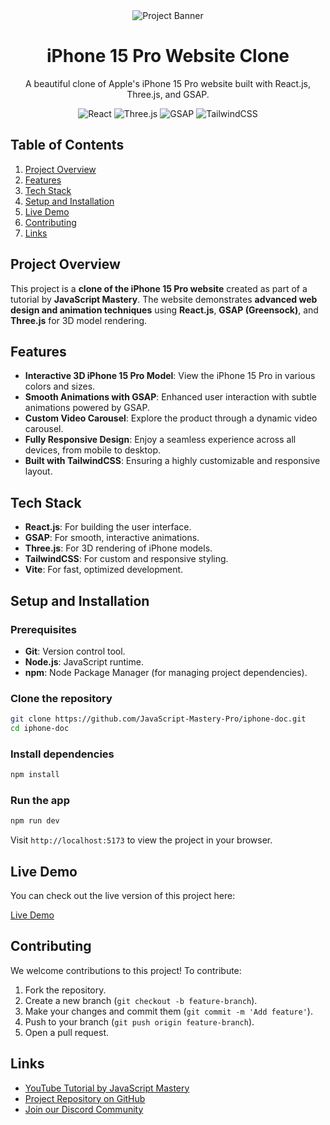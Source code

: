 <div align="center">
  <img src="https://i.postimg.cc/37PnQw8n/Image-from.png" alt="Project Banner" />
  <h1>iPhone 15 Pro Website Clone</h1>
  <p>A beautiful clone of Apple's iPhone 15 Pro website built with React.js, Three.js, and GSAP.</p>
  <div>
    <img src="https://img.shields.io/badge/React-61DAFB?style=flat&logo=react" alt="React" />
    <img src="https://img.shields.io/badge/Three.js-000000?style=flat&logo=three.js" alt="Three.js" />
    <img src="https://img.shields.io/badge/GSAP-88CE02?style=flat&logo=greensock" alt="GSAP" />
    <img src="https://img.shields.io/badge/Tailwind_CSS-06B6D4?style=flat&logo=tailwindcss" alt="TailwindCSS" />
  </div>
</div>

## Table of Contents
1. [Project Overview](#project-overview)
2. [Features](#features)
3. [Tech Stack](#tech-stack)
4. [Setup and Installation](#setup-and-installation)
5. [Live Demo](#live-demo)
6. [Contributing](#contributing)
7. [Links](#links)

## Project Overview

This project is a **clone of the iPhone 15 Pro website** created as part of a tutorial by **JavaScript Mastery**. The website demonstrates **advanced web design and animation techniques** using **React.js**, **GSAP (Greensock)**, and **Three.js** for 3D model rendering.

## Features

- **Interactive 3D iPhone 15 Pro Model**: View the iPhone 15 Pro in various colors and sizes.
- **Smooth Animations with GSAP**: Enhanced user interaction with subtle animations powered by GSAP.
- **Custom Video Carousel**: Explore the product through a dynamic video carousel.
- **Fully Responsive Design**: Enjoy a seamless experience across all devices, from mobile to desktop.
- **Built with TailwindCSS**: Ensuring a highly customizable and responsive layout.

## Tech Stack

- **React.js**: For building the user interface.
- **GSAP**: For smooth, interactive animations.
- **Three.js**: For 3D rendering of iPhone models.
- **TailwindCSS**: For custom and responsive styling.
- **Vite**: For fast, optimized development.

## Setup and Installation

### Prerequisites

- **Git**: Version control tool.
- **Node.js**: JavaScript runtime.
- **npm**: Node Package Manager (for managing project dependencies).

### Clone the repository

```bash
git clone https://github.com/JavaScript-Mastery-Pro/iphone-doc.git
cd iphone-doc
```

### Install dependencies

```bash
npm install
```

### Run the app

```bash
npm run dev
```

Visit `http://localhost:5173` to view the project in your browser.

## Live Demo

You can check out the live version of this project here:

[Live Demo](https://your-live-demo-link.com)

## Contributing

We welcome contributions to this project! To contribute:

1. Fork the repository.
2. Create a new branch (`git checkout -b feature-branch`).
3. Make your changes and commit them (`git commit -m 'Add feature'`).
4. Push to your branch (`git push origin feature-branch`).
5. Open a pull request.

## Links

- [YouTube Tutorial by JavaScript Mastery](https://www.youtube.com/@javascriptmastery/videos)
- [Project Repository on GitHub](https://github.com/JavaScript-Mastery-Pro/iphone-doc)
- [Join our Discord Community](https://discord.com/invite/n6EdbFJ)
